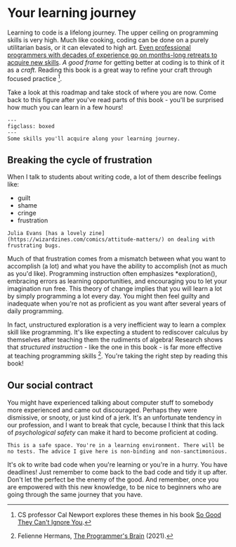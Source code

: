 # Your learning journey

Learning to code is a lifelong journey. The upper ceiling on programming skills is very high. Much like cooking, coding can be done on a purely utilitarian basis, or it can elevated to high art. [Even professional programmers with decades of experience go on months-long retreats to acquire new skills](https://www.recurse.com/about). *A good frame* for getting better at coding is to think of it as a *craft*. Reading this book is a great way to refine your craft through focused practice [^CalNewport].

[^CalNewport]: CS professor Cal Newport explores these themes in his book [So Good They Can't Ignore You](https://www.calnewport.com/books/so-good/).

Take a look at this roadmap and take stock of where you are now. Come back to this figure after you've read parts of this book - you'll be surprised how much you can learn in a few hours!

```{figure} figures/reproducible_research.svg
---
figclass: boxed
---
Some skills you'll acquire along your learning journey.
```

## Breaking the cycle of frustration

When I talk to students about writing code, a lot of them describe feelings like:

* guilt
* shame
* cringe
* frustration

```{margin}
Julia Evans [has a lovely zine](https://wizardzines.com/comics/attitude-matters/) on dealing with frustrating bugs.
```

Much of that frustration comes from a mismatch between what you want to accomplish (a lot) and what you have the ability to accomplish (not as much as you'd like). Programming instruction often emphasizes *exploration(), embracing errors as learning opportunities, and encouraging you to let your imagination run free. This theory of change implies that you will learn a lot by simply programming a lot every day. You might then feel guilty and inadequate when you're not as proficient as you want after several years of daily programming.

In fact, unstructured exploration is a very inefficient way to learn a complex skill like programming. It's like expecting a student to rediscover calculus by themselves after teaching them the rudiments of algebra! Research shows that *structured instruction* - like the one in this book - is far more effective at teaching programming skills [^Felienne]. You're taking the right step by reading this book! 

[^Felienne]: Felienne Hermans, [The Programmer's Brain](https://www.manning.com/books/the-programmers-brain) (2021). 

## Our social contract

You might have experienced talking about computer stuff to somebody more experienced and came out discouraged. Perhaps they were dismissive, or snooty, or just kind of a jerk. It's an unfortunate tendency in our profession, and I want to break that cycle, because I think that this lack of *psychological safety* can make it hard to become proficient at coding.

```{important}
This is a safe space. You're in a learning environment. There will be no tests. The advice I give here is non-binding and non-sanctimonious. 
```

It's ok to write bad code when you're learning or you're in a hurry. You have deadlines! Just remember to come back to the bad code and tidy it up after. Don't let the perfect be the enemy of the good. And remember, once you are empowered with this new knowledge, to be nice to beginners who are going through the same journey that you have.
